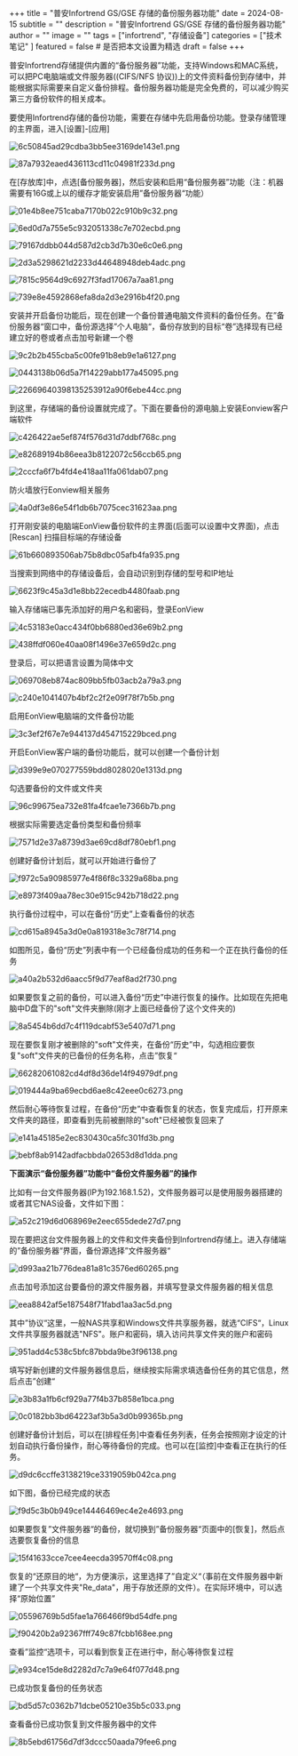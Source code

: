 +++
title = "普安Infortrend GS/GSE 存储的备份服务器功能"
date = 2024-08-15
subtitle = ""
description = "普安Infortrend GS/GSE 存储的备份服务器功能"
author = ""
image = ""
tags =  ["infortrend", "存储设备"]
categories = ["技术笔记" ]
featured = false # 是否把本文设置为精选
draft = false
+++

普安Infortrend存储提供内置的“备份服务器”功能，支持Windows和MAC系统，可以把PC电脑端或文件服务器((CIFS/NFS 协议))上的文件资料备份到存储中，并能根据实际需要来自定义备份排程。备份服务器功能是完全免费的，可以减少购买第三方备份软件的相关成本。

要使用Infortrend存储的备份功能，需要在存储中先启用备份功能。登录存储管理的主界面，进入\[设置\]-\[应用\]

![6c50845ad29cdba3bb5ee3169de143e1.png](/img/6c50845ad29cdba3bb5ee3169de143e1.png)

![87a7932eaed436113cd11c04981f233d.png](/img/87a7932eaed436113cd11c04981f233d.png)

在\[存放库\]中，点选\[备份服务器\]，然后安装和启用“备份服务器”功能（注：机器需要有16G或上以的缓存才能安装启用”备份服务器“功能）

![01e4b8ee751caba7170b022c910b9c32.png](/img/01e4b8ee751caba7170b022c910b9c32.png)

![6ed0d7a755e5c932051338c7e702ecbd.png](/img/6ed0d7a755e5c932051338c7e702ecbd.png)

![79167ddbb044d587d2cb3d7b30e6c0e6.png](/img/79167ddbb044d587d2cb3d7b30e6c0e6.png)

![2d3a5298621d2233d44648948deb4adc.png](/img/2d3a5298621d2233d44648948deb4adc.png)

![7815c9564d9c6927f3fad17067a7aa81.png](/img/7815c9564d9c6927f3fad17067a7aa81.png)

![739e8e4592868efa8da2d3e2916b4f20.png](/img/739e8e4592868efa8da2d3e2916b4f20.png)

安装并开启备份功能后，现在创建一个备份普通电脑文件资料的备份任务。在”备份服务器“窗口中，备份源选择”个人电脑“，备份存放到的目标“卷”选择现有已经建立好的卷或者点击加号新建一个卷

![9c2b2b455cba5c00fe91b8eb9e1a6127.png](/img/9c2b2b455cba5c00fe91b8eb9e1a6127.png)

![0443138b06d5a7f14229abb177a45095.png](/img/0443138b06d5a7f14229abb177a45095.png)

![22669640398135253912a90f6ebe44cc.png](/img/22669640398135253912a90f6ebe44cc.png)

到这里，存储端的备份设置就完成了。下面在要备份的源电脑上安装Eonview客户端软件

![c426422ae5ef874f576d31d7ddbf768c.png](/img/c426422ae5ef874f576d31d7ddbf768c.png)  

![e82689194b86eea3b8122072c56ccb65.png](/img/e82689194b86eea3b8122072c56ccb65.png)  

![2cccfa6f7b4fd4e418aa11fa061dab07.png](/img/2cccfa6f7b4fd4e418aa11fa061dab07.png)

防火墙放行Eonview相关服务  

![4a0df3e86e54f1db6b7075cec31623aa.png](/img/4a0df3e86e54f1db6b7075cec31623aa.png)

打开刚安装的电脑端EonView备份软件的主界面(后面可以设置中文界面)，点击 \[Rescan\] 扫描目标端的存储设备

![61b660893506ab75b8dbc05afb4fa935.png](/img/61b660893506ab75b8dbc05afb4fa935.png)

当搜索到网络中的存储设备后，会自动识别到存储的型号和IP地址  

![6623f9c45a3d1e8bb22ecedb4480faab.png](/img/6623f9c45a3d1e8bb22ecedb4480faab.png)

输入存储端已事先添加好的用户名和密码，登录EonView  

![4c53183e0acc434f0bb6880ed36e69b2.png](/img/4c53183e0acc434f0bb6880ed36e69b2.png)  

![438ffdf060e40aa08f1496e37e659d2c.png](/img/438ffdf060e40aa08f1496e37e659d2c.png)

登录后，可以把语言设置为简体中文

![069708eb874ac809bb5fb03acb2a79a3.png](/img/069708eb874ac809bb5fb03acb2a79a3.png)

![c240e1041407b4bf2c2f2e09f78f7b5b.png](/img/c240e1041407b4bf2c2f2e09f78f7b5b.png)

启用EonView电脑端的文件备份功能

![3c3ef2f67e7e944137d454715229bced.png](/img/3c3ef2f67e7e944137d454715229bced.png)

开启EonView客户端的备份功能后，就可以创建一个备份计划

![d399e9e070277559bdd8028020e1313d.png](/img/d399e9e070277559bdd8028020e1313d.png)

勾选要备份的文件或文件夹

![96c99675ea732e81fa4fcae1e7366b7b.png](/img/96c99675ea732e81fa4fcae1e7366b7b.png)

根据实际需要选定备份类型和备份频率

![7571d2e37a8739d3ae69cd8df780ebf1.png](/img/7571d2e37a8739d3ae69cd8df780ebf1.png)

创建好备份计划后，就可以开始进行备份了

![f972c5a90985977e4f86f8c3329a68ba.png](/img/f972c5a90985977e4f86f8c3329a68ba.png)

![e8973f409aa78ec30e915c942b718d22.png](/img/e8973f409aa78ec30e915c942b718d22.png)

执行备份过程中，可以在备份“历史”上查看备份的状态

![cd615a8945a3d0e0a819318e3c78f714.png](/img/cd615a8945a3d0e0a819318e3c78f714.png)

如图所见，备份“历史”列表中有一个已经备份成功的任务和一个正在执行备份的任务

![a40a2b532d6aacc5f9d77eaf8ad2f730.png](/img/a40a2b532d6aacc5f9d77eaf8ad2f730.png)

如果要恢复之前的备份，可以进入备份“历史”中进行恢复的操作。比如现在先把电脑中D盘下的"soft"文件夹删除(刚才上面已经备份了这个文件夹的)

![8a5454b6dd7c4f119dcabf53e5407d71.png](/img/8a5454b6dd7c4f119dcabf53e5407d71.png)

现在要恢复刚才被删除的"soft"文件夹，在备份“历史”中，勾选相应要恢复"soft"文件夹的已备份的任务名称，点击”恢复“

![66282061082cd4df8d36de14f94979df.png](/img/66282061082cd4df8d36de14f94979df.png)

![019444a9ba69ecbd6ae8c42eee0c6273.png](/img/019444a9ba69ecbd6ae8c42eee0c6273.png)

然后耐心等待恢复过程，在备份“历史”中查看恢复的状态，恢复完成后，打开原来文件夹的路径，即查看到先前被删除的"soft"已经被恢复回来了

![e141a45185e2ec830430ca5fc301fd3b.png](/img/e141a45185e2ec830430ca5fc301fd3b.png)

![bebf8ab9142adfacbbda02653d8d1dda.png](/img/bebf8ab9142adfacbbda02653d8d1dda.png)

**下面演示“备份服务器”功能中“备份文件服务器”的操作**

比如有一台文件服务器(IP为192.168.1.52)，文件服务器可以是使用服务器搭建的或者其它NAS设备，文件如下图：

![a52c219d6d068969e2eec655dede27d7.png](/img/a52c219d6d068969e2eec655dede27d7.png)

现在要把这台文件服务器上的文件和文件夹备份到Infortrend存储上。进入存储端的”备份服务器“界面，备份源选择”文件服务器“

![d993aa21b776dea81a81c3576ed60265.png](/img/d993aa21b776dea81a81c3576ed60265.png)

点击加号添加这台要备份的源文件服务器，并填写登录文件服务器的相关信息

![eea8842af5e187548f71fabd1aa3ac5d.png](/img/eea8842af5e187548f71fabd1aa3ac5d.png)

其中”协议“这里，一般NAS共享和Windows文件共享服务器，就选“CIFS“，Linux文件共享服务器就选"NFS"。账户和密码，填入访问共享文件夹的账户和密码

![951add4c538c5bfc87bbda9be3f96138.png](/img/951add4c538c5bfc87bbda9be3f96138.png)

填写好新创建的文件服务器信息后，继续按实际需求填选备份任务的其它信息，然后点击”创建“

![e3b83a1fb6cf929a77f4b37b858e1bca.png](/img/e3b83a1fb6cf929a77f4b37b858e1bca.png)

![0c0182bb3bd64223af3b5a3d0b99365b.png](/img/0c0182bb3bd64223af3b5a3d0b99365b.png)

创建好备份计划后，可以在\[排程任务\]中查看任务列表，任务会按照刚才设定的计划自动执行备份操作，耐心等待备份的完成。也可以在\[监控\]中查看正在执行的任务。

![d9dc6ccffe3138219ce3319059b042ca.png](/img/d9dc6ccffe3138219ce3319059b042ca.png)

如下图，备份已经完成的状态

![f9d5c3b0b949ce14446469ec4e2e4693.png](/img/f9d5c3b0b949ce14446469ec4e2e4693.png)

如果要恢复”文件服务器“的备份，就切换到”备份服务器“页面中的\[恢复\]，然后点选要恢复备份的信息

![15f41633cce7cee4eecda39570ff4c08.png](/img/15f41633cce7cee4eecda39570ff4c08.png)

恢复的“还原目的地“，为方便演示，这里选择了”自定义“（事前在文件服务器中新建了一个共享文件夹"Re_data"，用于存放还原的文件）。在实际环境中，可以选择“原始位置”

![05596769b5d5fae1a766466f9bd54dfe.png](/img/05596769b5d5fae1a766466f9bd54dfe.png)

![f90420b2a92367fff749c87fcbb168ee.png](/img/f90420b2a92367fff749c87fcbb168ee.png)

查看”监控“选项卡，可以看到恢复正在进行中，耐心等待恢复过程

![e934ce15de8d2282d7c7a9e64f077d48.png](/img/e934ce15de8d2282d7c7a9e64f077d48.png)

已成功恢复备份的任务状态

![bd5d57c0362b71dcbe05210e35b5c033.png](/img/bd5d57c0362b71dcbe05210e35b5c033.png)

查看备份已成功恢复到文件服务器中的文件

![8b5ebd61756d7df3dccc50aada79fee6.png](/img/8b5ebd61756d7df3dccc50aada79fee6.png)